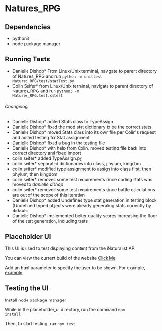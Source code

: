 # Natures_RPG

## Dependencies
- python3
- node package manager

## Running Tests
- Danielle Dishop* From Linux/Unix terminal, navigate to parent directory of Natures_RPG and run <code>python -m unittest Natures_RPG/test/statTest.py</code>
- Colin Seifer* from Linux/Unix terminal, navigate to parent directory of Natures_RPG and run <code>python3 -m Natures_RPG.test.cstest</code>

###### Changelog:
- Danielle Dishop* added Stats class to TypeAssign
- Danielle Dishop* fixed the mod stat dictionary to be the correct stats
- Danielle Dishop* moved Stats class into its own file per Colin's request and added testing for Stat assignment
- Danielle Dishop* fixed a bug in the testing file
- Danielle Dishop* with help from Colin, moved testing file back into correct directory and fixed import
- colin seifer* added TypeAssign.py
- colin seifer* separated dictionaries into class, phylum, kingdom
- colin seifer* modified type assignment to assign into class first, then phylum, then kingdom
- colin seifer* removed some test requirements since coding stats was moved to *danielle dishop*
- colin seifer* removed some test requirements since battle calculations are out of the scope of this iteration
- Danielle Dishop* added Undefined type stat generation in testing block (Undefined typed objects were already generating stats correctly by default)
- Danielle Dishop* implemented better quality scores increasing the floor of the stat generation, including tests

## Placeholder UI

This UI is used to test displaying content from the iNaturalist API

You can view the current build of the website [Click Me](https://raw.githack.com/omarm12/Natures_RPG/develop/placeholder_ui/build/index.html)

Add an html parameter to specify the user to be shown. 
For example, [example](https://raw.githack.com/omarm12/Natures_RPG/develop/placeholder_ui/build/index.html?username=kai_vilbig)


## Testing the UI

Install node package manager

While in the placeholder_ui directory, run the command <code>npm install</code>

Then, to start testing, run <code>npm test</code>
